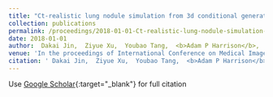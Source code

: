 ```yaml
---
title: "Ct-realistic lung nodule simulation from 3d conditional generative adversarial networks for robust lung segmentation"
collection: publications
permalink: /proceedings/2018-01-01-Ct-realistic-lung-nodule-simulation-from-3d-conditional-generative-adversarial-networks-for-robust-lung-segmentation
date: 2018-01-01
author:  Dakai Jin,  Ziyue Xu,  Youbao Tang,  <b>Adam P Harrison</b>,  Daniel J Mollura, 
venue: 'In the proceedings of International Conference on Medical Image Computing and Computer-Assisted Intervention'
citation: ' Dakai Jin,  Ziyue Xu,  Youbao Tang,  <b>Adam P Harrison</b>,  Daniel J Mollura, &quot;Ct-realistic lung nodule simulation from 3d conditional generative adversarial networks for robust lung segmentation.&quot; In the proceedings of International Conference on Medical Image Computing and Computer-Assisted Intervention, 2018.'
---
```

Use [Google Scholar](https://scholar.google.com/scholar?q=Ct+realistic+lung+nodule+simulation+from+3d+conditional+generative+adversarial+networks+for+robust+lung+segmentation){:target="_blank"} for full citation